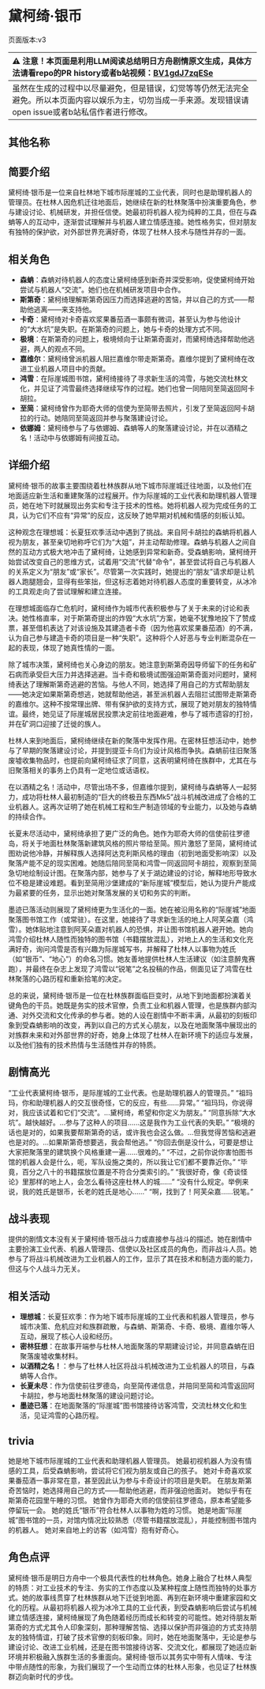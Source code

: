 # 黛柯绮·银币
页面版本:v3
 

| :warning: 注意！本页面是利用LLM阅读总结明日方舟剧情原文生成，具体方法请看repo的PR history或者b站视频：[BV1gdJ7zqESe](https://www.bilibili.com/video/BV1gdJ7zqESe/)         |
|:----------------------------|
| 虽然在生成的过程中以尽量避免，但是错误，幻觉等等仍然无法完全避免。所以本页面内容以娱乐为主，切勿当成一手来源。发现错误请open issue或者b站私信作者进行修改。|



## 其他名称

## 简要介绍
黛柯绮·银币是一位来自杜林地下城市际崖城的工业代表，同时也是助理机器人的管理员。在杜林人因危机迁往地面后，她继续在新的杜林聚落中扮演重要角色，参与建设讨论、机械研发，并担任信使。她最初将机器人视为纯粹的工具，但在与森蚺等人的互动中，逐渐尝试理解并与机器人建立情感连接。她性格务实，但对朋友有独特的保护欲，对外部世界充满好奇，体现了杜林人技术与随性并存的一面。
## 相关角色
-   **森蚺**：森蚺对待机器人的态度让黛柯绮感到新奇并深受影响，促使黛柯绮开始尝试与机器人“交流”。她们也在机械研发项目中合作。
-   **斯第奇**：黛柯绮理解斯第奇因压力而选择逃避的苦恼，并以自己的方式——帮助他逃离——来支持他。
-   **卡奇**：黛柯绮对卡奇喜欢浆果番茄酒一事颇有微词，甚至认为参与他设计的“大水坑”是失职。在斯第奇的问题上，她与卡奇的处理方式不同。
-   **极境**：在斯第奇的问题上，极境倾向于让斯第奇面对，而黛柯绮选择帮助他逃避，两人的观点不同。
-   **嘉维尔**：黛柯绮曾派机器人阻拦嘉维尔带走斯第奇。嘉维尔提到了黛柯绮在改进工业机器人项目中的贡献。
-   **鸿雪**：在际崖城图书馆，黛柯绮接待了寻求新生活的鸿雪，与她交流杜林文化，并见证了鸿雪最终选择继续写作的过程。她们也曾一同陪同至简返回阿卡胡拉。
-   **至简**：黛柯绮曾作为耶奇大师的信使为至简带去照片，引发了至简返回阿卡胡拉的行动。她陪同至简返回并参与聚落建设讨论。
-   **依娜姆**：黛柯绮参与了与依娜姆、森蚺等人的聚落建设讨论，并在以酒精之名！活动中与依娜姆有间接互动。
## 详细介绍
黛柯绮·银币的故事主要围绕着杜林族群从地下城市际崖城迁往地面，以及他们在地面适应新生活和重建聚落的过程展开。作为际崖城的工业代表和助理机器人管理员，她在地下时就展现出务实和专注于技术的性格。她将机器人视为完成任务的工具，认为它们不应有“异常”的反应，这反映了她早期对机械和情感的刻板认知。

这种观念在理想城：长夏狂欢季活动中遇到了挑战。来自阿卡胡拉的森蚺将机器人视为朋友，甚至亲切地称呼它们为“大姐”，并主动帮助修理。森蚺与机器人之间自然的互动方式极大地冲击了黛柯绮，让她感到异常和新奇。受森蚺影响，黛柯绮开始尝试改变自己的思维方式，试着用“交流”代替“命令”，甚至尝试将自己与机器人的关系定义为“朋友”或“家长”。尽管第一次实践时，她提出的“朋友”请求却是让机器人跑腿翘会，显得有些笨拙，但这标志着她对待机器人态度的重要转变，从冰冷的工具观走向了尝试理解和建立连接。

在理想城面临存亡危机时，黛柯绮作为城市代表积极参与了关于未来的讨论和表决。她性格直率，对于斯第奇提出的炸毁“大水坑”方案，她毫不犹豫地投下了赞成票，甚至借机表达了对该设施及其建造者卡奇（因为他喜欢浆果番茄酒）的不满，认为自己参与建造卡奇的项目是一种“失职”。这种将个人好恶与专业判断混杂在一起的表现，体现了她真性情的一面。

除了城市决策，黛柯绮也关心身边的朋友。她注意到斯第奇因导师留下的任务和矿石病而承受巨大压力并选择逃避。当卡奇和极境试图强迫斯第奇面对问题时，黛柯绮表达了理解斯第奇逃避的苦恼。与他人不同，她选择了用自己的方式帮助朋友——她决定如果斯第奇想逃，她就帮助他逃，甚至派机器人去阻拦试图带走斯第奇的嘉维尔。这种不按常理出牌、带有保护欲的支持方式，展现了她对朋友的独特情谊。最终，她见证了际崖城居民投票决定前往地面避难，参与了城市遗容的打扮，并在矿洞口迎接了迁徙的族人。

杜林人来到地面后，黛柯绮继续在新的聚落中发挥作用。在密林狂想活动中，她参与了早期的聚落建设讨论，并提到提亚卡乌们为设计风格而争执。森蚺前往旧聚落废墟收集物品时，也提前向黛柯绮征求了同意，这表明黛柯绮在族群中，尤其在与旧聚落相关的事务上仍具有一定地位或话语权。

在以酒精之名！活动中，尽管出场不多，但嘉维尔提到，黛柯绮与森蚺等人一起努力，成功将杜林人最初制造的“巨大的终极丑东西Mk5”战斗机械改进成了合格的工业机器人。这再次证明了她在机械工程和生产制造领域的专业能力，以及她与森蚺的持续合作。

长夏未尽活动中，黛柯绮承担了更广泛的角色。她作为耶奇大师的信使前往罗德岛，将关于地面杜林聚落新建筑风格的照片带给至简。照片激怒了至简，黛柯绮试图劝说他冷静，并解释族人选择阿达克利斯风格的理由（初到地面受影响深）以及聚落产能不足的现实困难。她随后陪同至简和鸿雪一同返回阿卡胡拉，观察到至简急切地绘制设计图。在聚落内部，她参与了关于湖边建设的讨论，解释地形导致水位不稳是建设难题。看到至简用沙堡建成的“新际崖城”模型后，她认为提升产能成为最紧要的任务，显示出她对聚落发展的关切和务实的判断。

墨迹已落活动则展现了黛柯绮更为生活化的一面。她在被沿用名称的“际崖城”地面聚落图书馆工作（或常驻）。在这里，她接待了寻求新生活的地上人阿芙朵嘉（鸿雪）。她体贴地注意到阿芙朵嘉对机器人的恐惧，并让图书馆机器人避开她。她向鸿雪介绍杜林人随性而独特的图书馆（书籍摆放混乱），对地上人的生活和文化充满好奇，询问鸿雪是否有兴趣为际崖城写书，并解释了杜林人以事物为姓氏（如“银币”、“地心”）的命名习惯。她友善地提供杜林人生活建议（如注意醉鬼赛跑），并最终在杂志上发现了鸿雪以“锐笔”之名投稿的作品，侧面见证了鸿雪在杜林聚落的心路历程和重新拾笔的决定。

总的来说，黛柯绮·银币是一位在杜林族群面临巨变时，从地下到地面都扮演着关键角色的干员。她既是务实的技术官僚，负责工业和机器人管理，也是族群内部沟通、对外交流和文化传承的参与者。她的人设在剧情中不断丰满，从最初的刻板印象到受森蚺影响的改变，再到以自己的方式关心朋友，以及在地面聚落中展现出的对族群未来和对外部世界的好奇，她身上体现了杜林人在新环境下的适应与发展，以及他们独有的技术热情与生活随性并存的特质。
## 剧情高光
“工业代表黛柯绮·银币，是际崖城的工业代表。也是助理机器人的管理员。”
“祖玛玛，你和助理机器人的交互很奇怪，它的反应，有些......异常。”
“祖玛玛，你说得对，我应该试着和它们“交流”。...黛柯绮，希望和你定义为朋友。”
“同意拆除“大水坑”。越快越好。...参与了这种人的项目......这是我作为工业代表的失职。”
“极境的话也是对的，如果我要帮斯第奇的话，或许我也会这么做。...但我觉得苦恼和逃避也是对的。...如果斯第奇想要逃，我会帮他逃。”
“你回去倒是没什么，可要是想让大家把聚落里的建筑换个风格重建一遍......很难的。”
“不过，之前你说你害怕图书馆的机器人会是什么，呃，军队设施之类的，所以我让它们都不要靠近你。”
“毕竟，百分之八十的书籍摆放位置是不符合分类索引的。”
“我很好奇，像《奇谈怪论》里那样的地上人，会怎么看待这座杜林人的城……”
“没有什么规定。举例来说，我的姓氏是银币，长老的姓氏是地心……”
“啊，找到了！阿芙朵嘉……锐笔。”
## 战斗表现
提供的剧情文本没有关于黛柯绮·银币战斗力或直接参与战斗的描述。她在剧情中主要扮演工业代表、机器人管理员、信使以及社区成员的角色，而非战斗人员。她参与了将战斗机械改进为工业机器人的工作，显示了其在技术和制造方面的能力，但这与个人战斗力无关。
## 相关活动
-   **理想城**：长夏狂欢季：作为地下城市际崖城的工业代表和机器人管理员，参与城市决策、危机应对和族群疏散，与森蚺、斯第奇、卡奇、极境、嘉维尔等人互动，展现了核心人设和经历。
-   **密林狂想**：在故事开端参与杜林人地面聚落的早期建设讨论，并同意森蚺在旧聚落废墟收集材料。
-   **以酒精之名！**：参与了杜林人社区将战斗机械改进为工业机器人的项目，与森蚺等人合作。
-   **长夏未尽**：作为信使前往罗德岛，向至简传递信息，并陪同至简和鸿雪返回阿卡胡拉，参与地面杜林聚落的建设问题讨论。
-   **墨迹已落**：在地面聚落的“际崖城”图书馆接待访客鸿雪，交流杜林文化和生活，见证鸿雪的心路历程。
## trivia
她是地下城市际崖城的工业代表和助理机器人管理员。
她最初视机器人为没有情感的工具，后受森蚺影响，尝试将它们视为朋友或自己的孩子。
她对卡奇喜欢浆果番茄酒一事非常在意，甚至因此认为参与卡奇设计的项目是失职。
在朋友斯第奇苦恼时，她选择用自己的方式——帮助他逃避，而非强迫他面对。
她似乎有在斯第奇花园里午睡的习惯。
她曾作为耶奇大师的信使前往罗德岛，原本希望能多停留玩一会。
她的姓氏“银币”符合杜林人以事物为姓的习惯。
她是地面“际崖城”图书馆的一员，对馆内情况比较熟悉（尽管书籍摆放混乱），并能控制图书馆内的机器人。
她对来自地上的访客（如鸿雪）抱有好奇心。
## 角色点评
黛柯绮·银币是明日方舟中一个极具代表性的杜林角色。她身上融合了杜林人典型的特质：对工业技术的专注、务实的工作态度以及某种程度上随性而独特的处事方式。她的故事线贯穿了杜林族群从地下迁徙到地面、再到在新环境中重建家园和文化的历程。从最初将机器人视为冰冷工具的工业代表，到受森蚺影响后尝试与机械建立情感连接，黛柯绮展现了角色随着经历而成长和转变的可能性。她对待朋友斯第奇的方式尤其令人印象深刻，那种理解苦恼、选择以保护而非强迫的方式支持朋友的独特情谊，打破了技术官僚的刻板印象。同时，她在地面聚落中，无论是参与建设讨论、改进工业机械，还是在图书馆接待访客、交流文化，都展现了她适应新环境并积极融入族群生活的多重面向。黛柯绮·银币以其务实中带有人情味、专注中带点随性的形象，为我们展现了一个生动而立体的杜林人形象，也见证了杜林族群迈向新时代的步伐。